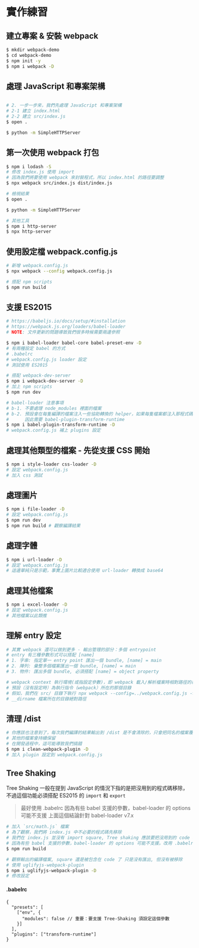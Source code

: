 # 實作練習

## 建立專案 & 安裝 webpack

```bash
$ mkdir webpack-demo
$ cd webpack-demo
$ npm init -y
$ npm i webpack -D
```

## 處理 JavaScript 和專案架構

```bash

# 2. 一步一步來，我們先處理 JavaScript 和專案架構
# 2-1 建立 index.html
# 2-2 建立 src/index.js
$ open .

$ python -m SimpleHTTPServer
```

## 第一次使用 webpack 打包

```bash
$ npm i lodash -S
# 修改 index.js 使用 import
# 因為我們將要使用 webpack 來封裝程式，所以 index.html 的路徑要調整
$ npx webpack src/index.js dist/index.js

# 檢視結果
$ open .

$ python -m SimpleHTTPServer

# 其他工具
$ npm i http-server
$ npx http-server
```

## 使用設定檔 webpack.config.js

```bash
# 新增 webpack.config.js
$ npx webpack --config webpack.config.js

# 搭配 npm scripts
$ npm run build
```

## 支援 ES2015

```bash
# https://babeljs.io/docs/setup/#installation
# https://webpack.js.org/loaders/babel-loader
# NOTE: 文件更新的問題導致我們很多時候需要兩邊參照

$ npm i babel-loader babel-core babel-preset-env -D
# 有兩種設定 babel 的方式
# .babelrc
# webpack.config.js loader 設定
# 測試使用 ES2015

# 搭配 webpack-dev-server
$ npm i webpack-dev-server -D
# 加上 npm scripts
$ npm run dev

# babel-loader 注意事項
# b-1. 不要處理 node_modules 裡面的檔案
# b-2. 預設會在每隻編譯的檔案注入一些協助轉換的 helper，如果每隻檔案都注入那程式碼就會快速變大。
#      因此需要 babel-plugin-transform-runtime
$ npm i babel-plugin-transform-runtime -D
# webpack.config.js 補上 plugins 設定
```

## 處理其他類型的檔案 - 先從支援 CSS 開始

```bash
$ npm i style-loader css-loader -D
# 設定 webpack.config.js
# 加入 css 測試
```

## 處理圖片

```bash
$ npm i file-loader -D
# 設定 webpack.config.js
$ npm run dev
$ npm run build # 觀察編譯結果
```

## 處理字體

```bash
$ npm i url-loader -D
# 設定 webpack.config.js
# 這邊單純只是示範，事實上圖片比較適合使用 url-loader 轉換成 base64
```

## 處理其他檔案

```bash
$ npm i excel-loader -D
# 設定 webpack.config.js
# 其他檔案以此類推
```

## 理解 entry 設定

```bash
# 其實 webpack 還可以做到更多 - 輸出管理的部分：多個 entrypoint
# entry 有三種參數形式可以搭配 [name]
# 1. 字串: 指定單一 entry point 匯出一個 bundle, [name] = main
# 2. 陣列: 彙整多個檔案匯出一個 bundle, [name] = main
# 3. 物件: 匯出多個 bundle, 必須搭配 [name] = object property

# webpack context 執行環境(或指設定參數)，即 webpack 載入/解析檔案時相對路徑的根目錄環境(起點)
# 預設（沒有設定時）為執行指令（webpack）所在的那個目錄
# 假如，我們在 src/ 目錄下執行 npx webpack --config=../webpack.config.js -> context = webpack-demo/src/
# __dirname 檔案所在的目錄絕對路徑
```

## 清理 /dist

```bash
# 你應該也注意到了，每次我們編譯的結果輸出到 /dist 是不會清除的，只會把同名的檔案覆蓋
# 其他的檔案會持續保留
# 在開發過程中，這可能導致我們搞錯
$ npm i clean-webpack-plugin -D
# 加入 plugin 設定到 webpack.config.js
```

## Tree Shaking

Tree Shaking 一般在提到 JavaScript 的情況下指的是把沒用到的程式碼移除，不過這個功能必須搭配 ES2015 的 `import` 和 `export`

> 最好使用 .babelrc 因為有些 babel 支援的參數，babel-loader 的 options 可能不支援
> 上面這個結論針對 babel-loader v7.x

```bash
# 加入 `src/math.js` 檔案
# 為了觀察，我們將 index.js 中不必要的程式碼先移除
# 我們在 index.js 並沒有 import square, Tree shaking 應該要把沒用到的 code 移除（換句話說應該不要輸出到編譯檔案）
# 因為有些 babel 支援的參數，babel-loader 的 options 可能不支援。改用 .babelrc
$ npm run build

# 觀察輸出的編譯檔案, square 還是被包含在 code 了 只是沒有匯出, 但沒有被移除
# 使用 uglifyjs-webpack-plugin
$ npm i uglifyjs-webpack-plugin -D
# 修改設定
```

#### .babelrc

```babelrc
{
  "presets": [
    ["env", {
      "modules": false // 重要：要支援 Tree-Shaking 須設定這個參數
    }]
  ],
  "plugins": ["transform-runtime"]
}
```
